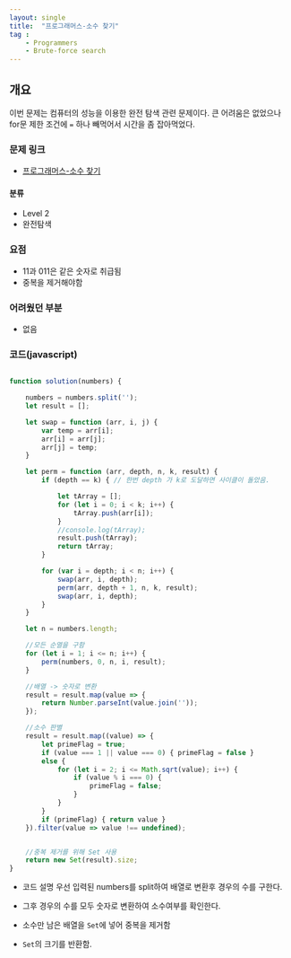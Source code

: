 ```yaml
---
layout: single
title:  "프로그래머스-소수 찾기"
tag : 
    - Programmers
    - Brute-force search
---
```




## 개요

이번 문제는 컴퓨터의 성능을 이용한 완전 탐색 관련 문제이다. 큰 어려움은 없었으나 for문 제한 조건에 `=` 하나 빼먹어서 시간을 좀 잡아먹었다.

### 문제 링크

- [프로그래머스-소수 찾기](https://programmers.co.kr/learn/courses/30/lessons/42839)


#### 분류

- Level 2
- 완전탐색


### 요점
- 11과 011은 같은 숫자로 취급됨
- 중복을 제거해야함



### 어려웠던 부분
- 없음

### 코드(javascript)

```js

function solution(numbers) {

    numbers = numbers.split('');
    let result = [];

    let swap = function (arr, i, j) {
        var temp = arr[i];
        arr[i] = arr[j];
        arr[j] = temp;
    }

    let perm = function (arr, depth, n, k, result) {
        if (depth == k) { // 한번 depth 가 k로 도달하면 사이클이 돌았음. 

            let tArray = [];
            for (let i = 0; i < k; i++) {
                tArray.push(arr[i]);
            }
            //console.log(tArray);
            result.push(tArray);
            return tArray;
        }

        for (var i = depth; i < n; i++) {
            swap(arr, i, depth);
            perm(arr, depth + 1, n, k, result);
            swap(arr, i, depth);
        }
    }

    let n = numbers.length;

    //모든 순열을 구함
    for (let i = 1; i <= n; i++) {
        perm(numbers, 0, n, i, result);
    }

    //배열 -> 숫자로 변환
    result = result.map(value => {
        return Number.parseInt(value.join(''));
    });

    //소수 판별
    result = result.map((value) => {
        let primeFlag = true;
        if (value === 1 || value === 0) { primeFlag = false }
        else {
            for (let i = 2; i <= Math.sqrt(value); i++) {
                if (value % i === 0) {
                    primeFlag = false;
                }
            }
        }
        if (primeFlag) { return value }
    }).filter(value => value !== undefined);


    //중복 제거를 위해 Set 사용
    return new Set(result).size;
}


```
- 코드 설명
우선 입력된 numbers를 split하여 배열로 변환후 경우의 수를 구한다.


- 그후 경우의 수를 모두 숫자로 변환하여 소수여부를 확인한다.


- 소수만 남은 배열을 `Set`에 넣어 중복을 제거함

- `Set`의 크기를 반환함.


